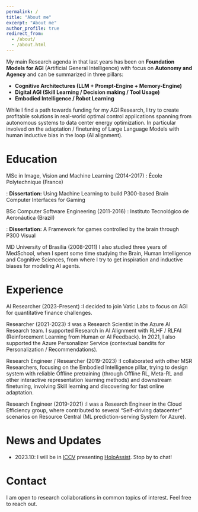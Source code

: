 ```yaml
---
permalink: /
title: "About me"
excerpt: "About me"
author_profile: true
redirect_from: 
  - /about/
  - /about.html
---
```


My main Research agenda in that last years has been on **Foundation Models for AGI** (Artificial General Intelligence) with focus on **Autonomy and Agency** and can be summarized in three pillars:

- **Cognitive Architectures (LLM + Prompt-Engine + Memory-Engine)**
- **Digital AGI (Skill Learning / Decision making / Tool Usage)**
- **Embodied Intelligence / Robot Learning**

While I find a path towards funding for my AGI Research, I try to create profitable solutions in real-world optimal control applications spanning from autonomous systems to data center energy optimization. In particular involved on the adaptation / finetuning of Large Language Models with human inductive bias in the loop (AI alignment).

Education
======
<i class="fas fa-graduation-cap" aria-hidden="true"></i>  MSc in Image, Vision and Machine Learning (2014-2017)
: École Polytechnique (France)

: **Dissertation:** Using Machine Learning to build P300-based Brain Computer Interfaces for Gaming 

<i class="fas fa-graduation-cap" aria-hidden="true"></i>  BSc Computer Software Engineering (2011-2016)
: Instituto Tecnológico de Aeronáutica (Brazil)

: **Dissertation:** A Framework for games controlled by the brain through P300 Visual

<i class="fas fa-graduation-cap" aria-hidden="true"></i> MD University of Brasília (2008-2011)
I also studied three years of MedSchool, when I spent some time studying the Brain, Human Intelligence and Cognitive Sciences, from where I try to get inspiration and inductive biases for modeling AI agents. 


Experience
======
<i class="fas fa-building" aria-hidden="true"></i> AI Researcher (2023-Present)
:I decided to join Vatic Labs to focus on AGI for quantitative finance challenges.

<i class="fas fa-building" aria-hidden="true"></i> Researcher (2021-2023)
:I was a  Research Scientist in the Azure AI Research team. I supported Research in AI Alignment with RLHF / RLFAI (Reinforcement Learning from Human or AI Feedback). In 2021, I also supported the Azure Personalizer Service (contextual bandits for Personalization / Recommendations). 

<i class="fas fa-building" aria-hidden="true"></i> Research Engineer / Researcher (2019-2023)
:I collaborated with other MSR Researchers, focusing on the Embodied Intelligence pillar, trying to design system with reliable Offline pretraining (through Offline RL, Meta-RL and other interactive representation learning methods) and downstream finetuning, involving Skill learning and discovering for fast online adaptation.

<i class="fas fa-building" aria-hidden="true"></i> Research Engineer (2019-2021)
:I was a Research Engineer in the Cloud Efficiency group, where contributed to several “Self-driving datacenter” scenarios on Resource Central (ML prediction-serving System for Azure).


News and Updates
======
- 2023.10: I will be in [ICCV](https://iccv2023.thecvf.com/) presenting [HoloAssist](https://holoassist.github.io/). Stop by to chat!

Contact
======
I am open to research collaborations in common topics of interest. Feel free to reach out.